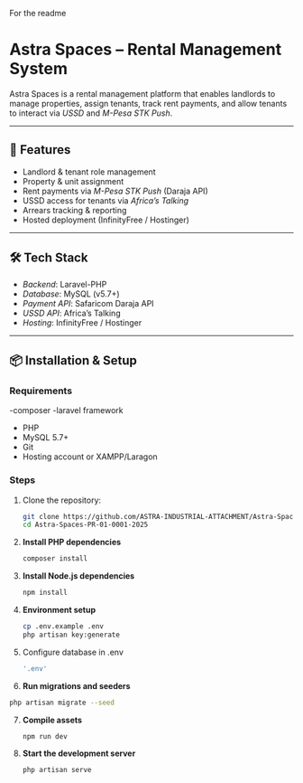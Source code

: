 For the readme 
# Astra Spaces – Rental Management System

Astra Spaces is a rental management platform that enables landlords to manage properties, assign tenants, track rent payments, and allow tenants to interact via *USSD* and *M-Pesa STK Push*.

---

## 🚀 Features
- Landlord & tenant role management
- Property & unit assignment
- Rent payments via *M-Pesa STK Push* (Daraja API)
- USSD access for tenants via *Africa’s Talking*
- Arrears tracking & reporting
- Hosted deployment (InfinityFree / Hostinger)

---

## 🛠 Tech Stack
- *Backend*: Laravel-PHP
- *Database*: MySQL (v5.7+)
- *Payment API*: Safaricom Daraja API
- *USSD API*: Africa’s Talking
- *Hosting*: InfinityFree / Hostinger

---

## 📦 Installation & Setup

### Requirements
-composer
-laravel framework
- PHP 
- MySQL 5.7+
- Git
- Hosting account or XAMPP/Laragon

### Steps
1. Clone the repository:
   ```bash
   git clone https://github.com/ASTRA-INDUSTRIAL-ATTACHMENT/Astra-Spaces-PR-01-0001-2025.git
   cd Astra-Spaces-PR-01-0001-2025
2. **Install PHP dependencies**
   ```bash
   composer install
   ```
3. **Install Node.js dependencies**
   ```bash
   npm install
   ```
4. **Environment setup**
   ```bash
   cp .env.example .env
   php artisan key:generate
   ```    
5. Configure database in .env
   ```bash
   '.env'
   ```
6.  **Run migrations and seeders**
   ```bash
   php artisan migrate --seed
   ```
7. **Compile assets**
   ```bash
   npm run dev
   ```
8. **Start the development server**
   ```bash
   php artisan serve
   ```



